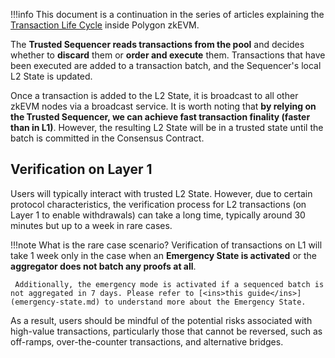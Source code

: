 
!!!info
    This document is a continuation in the series of articles explaining the [<ins>Transaction Life Cycle</ins>](/protocol/l2-transaction-cycle-intro.md) inside Polygon zkEVM.

The **Trusted Sequencer reads transactions from the pool** and decides whether to **discard** them or **order and execute** them. Transactions that have been executed are added to a transaction batch, and the Sequencer's local L2 State is updated.

Once a transaction is added to the L2 State, it is broadcast to all other zkEVM nodes via a broadcast service. It is worth noting that **by relying on the Trusted Sequencer, we can achieve fast transaction finality (faster than in L1)**. However, the resulting L2 State will be in a trusted state until the batch is committed in the Consensus Contract.

## Verification on Layer 1

Users will typically interact with trusted L2 State. However, due to certain protocol characteristics, the verification process for L2 transactions (on Layer 1 to enable withdrawals) can take a long time, typically around 30 minutes but up to a week in rare cases.

!!!note
     What is the rare case scenario?
     Verification of transactions on L1 will take 1 week only in the case when an **Emergency State is activated** or the **aggregator does not batch any proofs at all**.

     Additionally, the emergency mode is activated if a sequenced batch is not aggregated in 7 days. Please refer to [<ins>this guide</ins>](emergency-state.md) to understand more about the Emergency State.

As a result, users should be mindful of the potential risks associated with high-value transactions, particularly those that cannot be reversed, such as off-ramps, over-the-counter transactions, and alternative bridges.